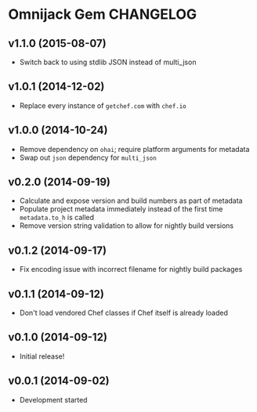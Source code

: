 Omnijack Gem CHANGELOG
======================

v1.1.0 (2015-08-07)
-------------------
- Switch back to using stdlib JSON instead of multi_json

v1.0.1 (2014-12-02)
-------------------
- Replace every instance of `getchef.com` with `chef.io`

v1.0.0 (2014-10-24)
-------------------
- Remove dependency on `ohai`; require platform arguments for metadata
- Swap out `json` dependency for `multi_json`

v0.2.0 (2014-09-19)
-------------------
- Calculate and expose version and build numbers as part of metadata
- Populate project metadata immediately instead of the first time
`metadata.to_h` is called
- Remove version string validation to allow for nightly build versions

v0.1.2 (2014-09-17)
-------------------
- Fix encoding issue with incorrect filename for nightly build packages

v0.1.1 (2014-09-12)
-------------------
- Don't load vendored Chef classes if Chef itself is already loaded

v0.1.0 (2014-09-12)
-------------------
- Initial release!

v0.0.1 (2014-09-02)
-------------------
- Development started
